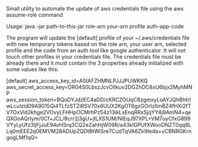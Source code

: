 Small utility to automate the update of aws credentials file using the aws assume-role command

Usage: java -jar path-to-this-jar role-arn your-arn profile auth-app-code

The program will update the [default] profile of your ~/.aws/credentials file with new temporary tokens based on the role arn, your user arn, selected profile and the code from an auth tool like google authenticator.
It will not touch other profiles in your credentials file.
The credentials file must be already there and it must contain the 3 properties already initialized with some values like this:

[default]
aws_access_key_id=ASIAFZHMNLPJJJPUWKKQ
aws_secret_access_key=DR04S0LbszJcvOIIkuv2DGZhDC8xU6bjx2MyhMNP
aws_session_token=BQoDYJdzEC4aDD/cKRCZOUqC6zgmxyLoAYJQhBhtrIwLculzld09A9015Qi4TLfzSTZiRSV70x6UUX2KgOT6gzGOrIzIImBZ4fHXi2fTV7OxVld2khge2VOvyLFHHpOCMrhPz54z13ikLxEnqRRxSjqYY4j9AmN4+qeQXGnAQrIym/0Cf+JCL/8crr2j3gU+jtLXS1UM/NIEqJ97XPL+VM7uyCfxG899VYyLyUfz3ljFjJuE9AvHSrq3CQ2eZahHjW09R/a43kIGPUfXWooDNZT0qq8LLq0mEEE2q0EM1/M28ADUpZQDtBtWiSre7CudTqVA6Zk9teda+vCBNRGKrngogLMf1qQ=
